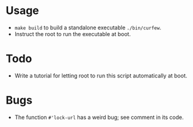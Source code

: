 # Usage

+ `make build` to build a standalone executable `./bin/curfew`.
+ Instruct the root to run the executable at boot.

# Todo

+ Write a tutorial for letting root to run this script automatically at boot.

# Bugs

+ The function `#'lock-url` has a weird bug; see comment in its code.
